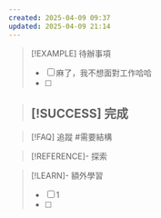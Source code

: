 ```yaml
---
created: 2025-04-09 09:37
updated: 2025-04-09 21:14
---
```

> [!EXAMPLE] 待辦事項
>  - [ ] 麻了，我不想面對工作哈哈
>  - [ ] 

> [!SUCCESS] 完成
>- 


> [!FAQ] 追蹤
>  #需要結構

> [!REFERENCE]- 探索

> [!LEARN]- 額外學習
> - [ ] 1
> - [ ] 